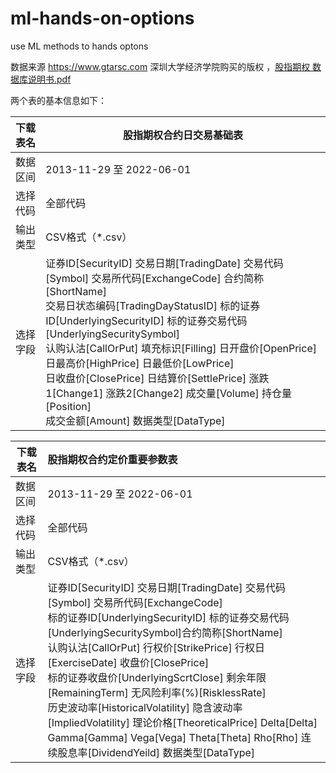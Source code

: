 # ml-hands-on-options
use ML methods to  hands optons

数据来源 https://www.gtarsc.com 深圳大学经济学院购买的版权 ，[股指期权 数据库说明书.pdf]()

两个表的基本信息如下：

| 下载表名 | 股指期权合约日交易基础表                                     |
| -------- | ------------------------------------------------------------ |
| 数据区间 | 2013-11-29 至 2022-06-01                                     |
| 选择代码 | 全部代码                                                     |
| 输出类型 | CSV格式（*.csv）                                             |
| 选择字段 | 证券ID[SecurityID] 交易日期[TradingDate] 交易代码[Symbol] 交易所代码[ExchangeCode] 合约简称[ShortName] <br />交易日状态编码[TradingDayStatusID] 标的证券ID[UnderlyingSecurityID]  标的证券交易代码[UnderlyingSecuritySymbol]   <br />认购认沽[CallOrPut] 填充标识[Filling] 日开盘价[OpenPrice]  日最高价[HighPrice] 日最低价[LowPrice] <br />日收盘价[ClosePrice]  日结算价[SettlePrice] 涨跌1[Change1] 涨跌2[Change2]  成交量[Volume] 持仓量[Position] <br /> 成交金额[Amount] 数据类型[DataType] |

| 下载表名 | 股指期权合约定价重要参数表                                   |
| -------- | :----------------------------------------------------------- |
| 数据区间 | 2013-11-29 至 2022-06-01                                     |
| 选择代码 | 全部代码                                                     |
| 输出类型 | CSV格式（*.csv）                                             |
| 选择字段 | 证券ID[SecurityID] 交易日期[TradingDate] 交易代码[Symbol] 交易所代码[ExchangeCode] <br /> 标的证券ID[UnderlyingSecurityID]  标的证券交易代码[UnderlyingSecuritySymbol]合约简称[ShortName] <br />认购认沽[CallOrPut] 行权价[StrikePrice] 行权日[ExerciseDate] 收盘价[ClosePrice] <br />标的证券收盘价[UnderlyingScrtClose] 剩余年限[RemainingTerm]  无风险利率(%)[RisklessRate] <br />历史波动率[HistoricalVolatility] 隐含波动率[ImpliedVolatility] 理论价格[TheoreticalPrice]  Delta[Delta] <br />Gamma[Gamma] Vega[Vega] Theta[Theta] Rho[Rho] 连续股息率[DividendYeild] 数据类型[DataType] |


